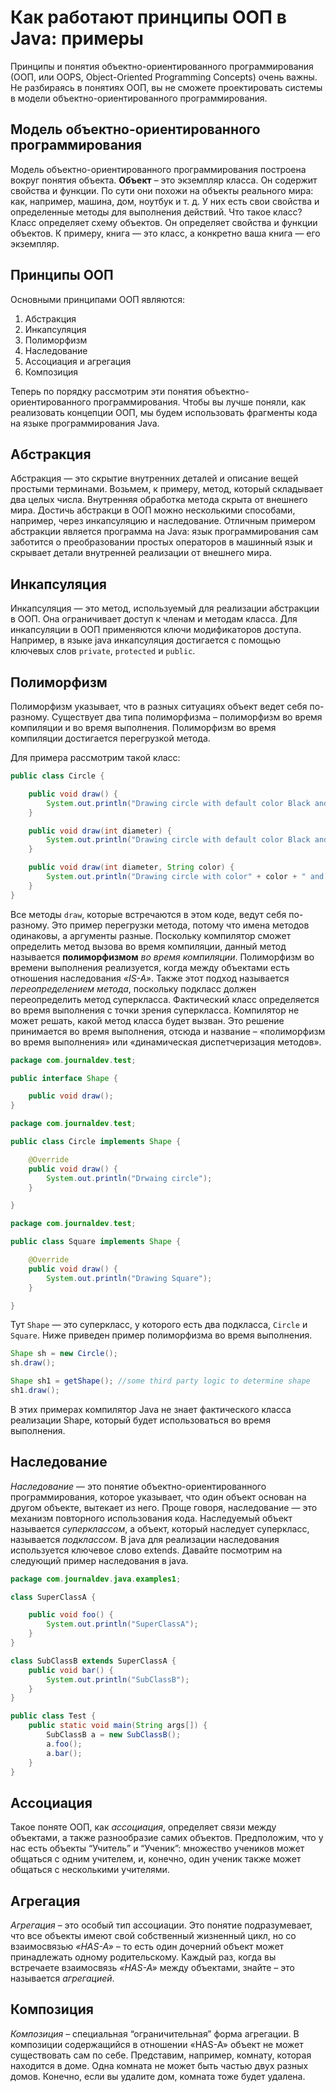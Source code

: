 # Как работают принципы ООП в Java: примеры

Принципы и понятия объектно-ориентированного программирования (ООП, или OOPS, Object-Oriented Programming Concepts)
очень важны.
Не разбираясь в понятиях ООП, вы не сможете проектировать системы в модели объектно-ориентированного программирования.

## Модель объектно-ориентированного программирования

Модель объектно-ориентированного программирования построена вокруг понятия объекта.
**Объект** – это экземпляр класса.
Он содержит свойства и функции.
По сути они похожи на объекты реального мира: как, например, машина, дом, ноутбук и т. д.
У них есть свои свойства и определенные методы для выполнения действий.
Что такое класс?
Класс определяет схему объектов.
Он определяет свойства и функции объектов.
К примеру, книга — это класс, а конкретно ваша книга — его экземпляр.

## Принципы ООП

Основными принципами ООП являются:

1. Абстракция
2. Инкапсуляция
3. Полиморфизм
4. Наследование
5. Ассоциация и агрегация
6. Композиция

Теперь по порядку рассмотрим эти понятия объектно-ориентированного программирования.
Чтобы вы лучше поняли, как реализовать концепции ООП, мы будем использовать фрагменты кода на языке программирования
Java.

## Абстракция

Абстракция — это скрытие внутренних деталей и описание вещей простыми терминами.
Возьмем, к примеру, метод, который складывает два целых числа.
Внутренняя обработка метода скрыта от внешнего мира.
Достичь абстракци в ООП можно несколькими способами, например, через инкапсуляцию и наследование.
Отличным примером абстракции является программа на Java: язык программирования сам заботится о преобразовании простых
операторов в машинный язык и скрывает детали внутренней реализации от внешнего мира.

## Инкапсуляция

Инкапсуляция — это метод, используемый для реализации абстракции в ООП.
Она ограничивает доступ к членам и методам класса.
Для инкапсуляции в ООП применяются ключи модификаторов доступа.
Например, в языке java инкапсуляция достигается с помощью ключевых слов `private`, `protected` и `public`.

## Полиморфизм

Полиморфизм указывает, что в разных ситуациях объект ведет себя по-разному.
Существует два типа полиморфизма – полиморфизм во время компиляции и во время выполнения.
Полиморфизм во время компиляции достигается перегрузкой метода.

Для примера рассмотрим такой класс:

```java
public class Circle {

    public void draw() {
        System.out.println("Drawing circle with default color Black and diameter 1 cm.");
    }

    public void draw(int diameter) {
        System.out.println("Drawing circle with default color Black and diameter" + diameter + " cm.");
    }

    public void draw(int diameter, String color) {
        System.out.println("Drawing circle with color" + color + " and diameter" + diameter + " cm.");
    }
}
```

Все методы `draw`, которые встречаются в этом коде, ведут себя по-разному.
Это пример перегрузки метода, потому что имена методов одинаковы, а аргументы разные.
Поскольку компилятор сможет определить метод вызова во время компиляции, данный метод называется **полиморфизмом** _во
время компиляции_.
Полиморфизм во времени выполнения реализуется, когда между объектами есть отношения наследования _«IS-A»_.
Также этот подход называется _переопределением метода_, поскольку подкласс должен переопределить метод суперкласса.
Фактический класс определяется во время выполнения с точки зрения суперкласса.
Компилятор не может решать, какой метод класса будет вызван.
Это решение принимается во время выполнения, отсюда и название – «полиморфизм во время выполнения» или «динамическая
диспетчеризация методов».

```java
package com.journaldev.test;

public interface Shape {

    public void draw();
}
```

```java
package com.journaldev.test;

public class Circle implements Shape {

    @Override
    public void draw() {
        System.out.println("Drwaing circle");
    }

}
```

```java
package com.journaldev.test;

public class Square implements Shape {

    @Override
    public void draw() {
        System.out.println("Drawing Square");
    }

}
```

Тут `Shape` — это суперкласс, у которого есть два подкласса, `Circle` и `Square`. 
Ниже приведен пример полиморфизма во время выполнения.

```java
Shape sh = new Circle();
sh.draw();

Shape sh1 = getShape(); //some third party logic to determine shape
sh1.draw();
```

В этих примерах компилятор Java не знает фактического класса реализации Shape, который будет использоваться во время
выполнения.

## Наследование

_Наследование_ — это понятие объектно-ориентированного программирования, которое указывает, что один объект основан на другом объекте, вытекает из него. 
Проще говоря, наследование — это механизм повторного использования кода. 
Наследуемый объект называется _суперклассом_, а объект, который наследует суперкласс, называется _подклассом_. 
В java для реализации наследования используется ключевое слово extends. Давайте посмотрим на следующий пример наследования в java.

```java
package com.journaldev.java.examples1;

class SuperClassA {

    public void foo() {
        System.out.println("SuperClassA");
    }
}

class SubClassB extends SuperClassA {
    public void bar() {
        System.out.println("SubClassB");
    }
}

public class Test {
    public static void main(String args[]) {
        SubClassB a = new SubClassB();
        a.foo();
        a.bar();
    }
}
```

## Ассоциация

Такое поняте ООП, как _ассоциация_, определяет связи между объектами, а также разнообразие самих объектов. 
Предположим, что у нас есть объекты “Учитель” и “Ученик”: множество учеников может общаться с одним учителем, и, конечно, один ученик также может общаться с несколькими учителями.

## Агрегация

_Агрегация_ – это особый тип ассоциации. 
Это понятие подразумевает, что все объекты имеют свой собственный жизненный цикл, но со взаимосвязью _«HAS-A»_ – то есть один дочерний объект может принадлежать одному родительскому. 
Каждый раз, когда вы встречаете взаимосвязь _«HAS-A»_ между объектами, знайте – это называется _агрегацией_.

## Композиция

_Композиция_ – специальная “ограничительная” форма агрегации. В композиции содержащийся в отношении «HAS-A» объект не может существовать сам по себе. 
Представим, например, комнату, которая находится в доме. 
Одна комната не может быть частью двух разных домов. Конечно, если вы удалите дом, комната тоже будет удалена. 
